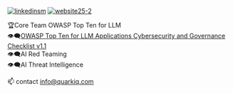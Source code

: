 
[![linkedinsm](https://github.com/user-attachments/assets/c770eb71-ad80-40ec-9939-d39fd11839e8)](https://www.linkedin.com/in/sandydunnciso/)  [![website25-2](https://github.com/user-attachments/assets/cac32cd1-f35e-4823-9a1c-361925f8129a)](https://quarkiq.com/)  

🏆Core Team OWASP Top Ten for LLM  
👁️‍🗨️[OWASP Top Ten for LLM Applications Cybersecurity and Governance Checklist v1.1](https://genai.owasp.org/resource/llm-applications-cybersecurity-and-governance-checklist-english/)  
👁️‍🗨️AI Red Teaming  
👁️‍🗨️AI Threat Intelligence  

📫 contact info@quarkiq.com  

<!---
subzer0girl2/subzer0girl2 is a ✨ special ✨ repository because its `README.md` (this file) appears on your GitHub profile.
You can click the Preview link to take a look at your changes.
--->
